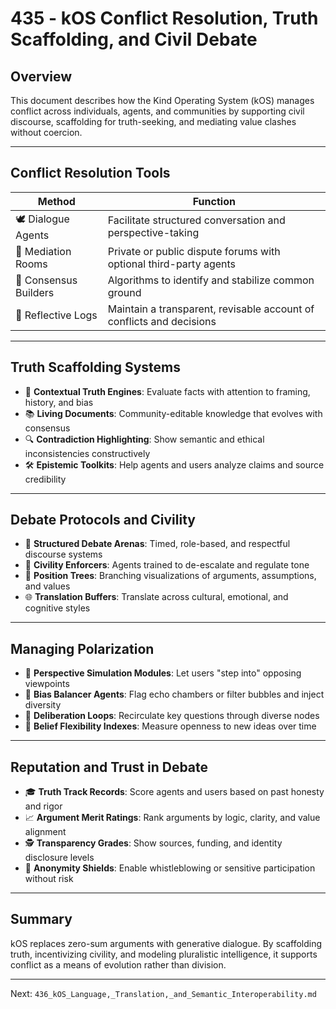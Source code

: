# 435 - kOS Conflict Resolution, Truth Scaffolding, and Civil Debate

## Overview
This document describes how the Kind Operating System (kOS) manages conflict across individuals, agents, and communities by supporting civil discourse, scaffolding for truth-seeking, and mediating value clashes without coercion.

---

## Conflict Resolution Tools

| Method | Function |
|--------|----------|
| 🕊️ Dialogue Agents | Facilitate structured conversation and perspective-taking |
| 🤝 Mediation Rooms | Private or public dispute forums with optional third-party agents |
| 🔄 Consensus Builders | Algorithms to identify and stabilize common ground |
| 📜 Reflective Logs | Maintain a transparent, revisable account of conflicts and decisions |

---

## Truth Scaffolding Systems

- 🧭 **Contextual Truth Engines**: Evaluate facts with attention to framing, history, and bias
- 📚 **Living Documents**: Community-editable knowledge that evolves with consensus
- 🔍 **Contradiction Highlighting**: Show semantic and ethical inconsistencies constructively
- 🛠️ **Epistemic Toolkits**: Help agents and users analyze claims and source credibility

---

## Debate Protocols and Civility

- 💬 **Structured Debate Arenas**: Timed, role-based, and respectful discourse systems
- 🧘 **Civility Enforcers**: Agents trained to de-escalate and regulate tone
- 🧾 **Position Trees**: Branching visualizations of arguments, assumptions, and values
- 🌐 **Translation Buffers**: Translate across cultural, emotional, and cognitive styles

---

## Managing Polarization

- 🧠 **Perspective Simulation Modules**: Let users "step into" opposing viewpoints
- 🤖 **Bias Balancer Agents**: Flag echo chambers or filter bubbles and inject diversity
- 🔄 **Deliberation Loops**: Recirculate key questions through diverse nodes
- 🧮 **Belief Flexibility Indexes**: Measure openness to new ideas over time

---

## Reputation and Trust in Debate

- 🎓 **Truth Track Records**: Score agents and users based on past honesty and rigor
- 📈 **Argument Merit Ratings**: Rank arguments by logic, clarity, and value alignment
- 🕵️ **Transparency Grades**: Show sources, funding, and identity disclosure levels
- 🔐 **Anonymity Shields**: Enable whistleblowing or sensitive participation without risk

---

## Summary

kOS replaces zero-sum arguments with generative dialogue. By scaffolding truth, incentivizing civility, and modeling pluralistic intelligence, it supports conflict as a means of evolution rather than division.

---
Next: `436_kOS_Language,_Translation,_and_Semantic_Interoperability.md`

